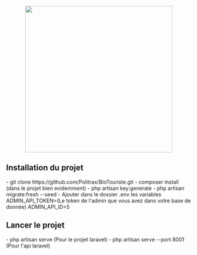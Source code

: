 <p align="center"><img src="https://res.cloudinary.com/dtfbvvkyp/image/upload/v1566331377/laravel-logolockup-cmyk-red.svg" width="400"></p>

<h2>Installation du projet</h2>    
- git clone https://github.com/Politrax/BioTouriste.git
- composer install (dans le projet bien evidemment)
- php artisan key:generate
- php artisan migrate:fresh --seed
- Ajouter dans le dossier .env les variables 
    ADMIN_API_TOKEN=(Le token de l'admin que vous avez dans votre base de donnée)
    ADMIN_API_ID=5


<h2>Lancer le projet</h2>
- php artisan serve (Pour le projet laravel)
- php artisan serve --port 8001 (Pour l'api laravel)    
